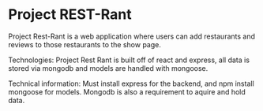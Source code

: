 # Project REST-Rant

Project Rest-Rant is a web application where users can add restaurants and reviews to those restaurants to the show page.

Technologies: Project Rest Rant is built off of react and express, all data is stored via mongodb and models are handled with mongoose.

Technical information: Must install express for the backend, and npm install mongoose for models. Mongodb is also a requirement to aquire and hold data.
